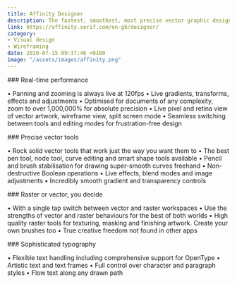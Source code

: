 ```yaml
---
title: Affinity Designer
description: The fastest, smoothest, most precise vector graphic design software available for Mac, Windows and iPad.
link: https://affinity.serif.com/en-gb/designer/
category:
- Visual design
- Wireframing
date: 2019-07-15 09:37:46 +0100
image: "/assets/images/affinity.png"
---
```


### Real-time performance

• Panning and zooming is always live at 120fps
• Live gradients, transforms, effects and adjustments
• Optimised for documents of any complexity, zoom to over 1,000,000% for absolute precision
• Live pixel and retina view of vector artwork, wireframe view, split screen mode
• Seamless switching between tools and editing modes for frustration-free design

### Precise vector tools

• Rock solid vector tools that work just the way you want them to
• The best pen tool, node tool, curve editing and smart shape tools available
• Pencil and brush stabilisation for drawing super-smooth curves freehand
• Non-destructive Boolean operations
• Live effects, blend modes and image adjustments
• Incredibly smooth gradient and transparency controls

### Raster or vector, you decide

• With a single tap switch between vector and raster workspaces
• Use the strengths of vector and raster behaviours for the best of both worlds
• High quality raster tools for texturing, masking and finishing artwork. Create your own brushes too
• True creative freedom not found in other apps

### Sophisticated typography

• Flexible text handling including comprehensive support for OpenType
• Artistic text and text frames
• Full control over character and paragraph styles
• Flow text along any drawn path